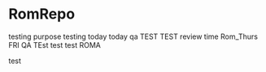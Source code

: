 # RomRepo
testing purpose
testing today
today qa
TEST TEST
review time
Rom_Thurs
FRI QA
TEst
test
test
ROMA

test


